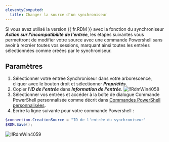 ```yaml
---
eleventyComputed:
  title: Changer la source d'un synchroniseur
---
```

Si vous avez utilisé la version {{ fr.RDM }} avec la fonction du synchroniseur ***Action sur l'incompatibilité de l'entrée***, les étapes suivantes vous permettront de modifier votre source avec une commande Powershell sans avoir à recréer toutes vos sessions, marquant ainsi toutes les entrées sélectionnées comme créées par le synchroniseur.

## Paramètres

1. Sélectionner votre entrée Synchroniseur dans votre arborescence, cliquer avec le bouton droit et sélectionner ***Propriétés***.
1. Copier l'***ID de l'entrée*** dans ***Information de l'entrée***.
![!!RdmWin4058](https://cdnweb.devolutions.net/docs/fr/rdm/windows/RdmWin4058.png)
1. Sélectionner vos entrées et accéder à la boîte de dialogue Commande PowerShell personnalisée comme décrit dans [Commandes PowerShell personnalisées](/fr/rdm/windows/powershell-scripting/custom-powershell-commands/).
1. Écrire la ligne suivante pour votre commande Powershell :

```powershell
$connection.CreationSource = "ID de l'entrée du synchroniseur"
$RDM.Save();
```
![!!RdmWin4059](https://cdnweb.devolutions.net/docs/fr/rdm/windows/RdmWin4059.png)

